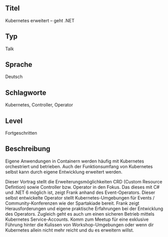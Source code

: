 ## Titel
Kubernetes erweitert – geht .NET

## Typ
Talk

## Sprache
Deutsch

## Schlagworte
Kubernetes, Controller, Operator

## Level
Fortgeschritten

## Beschreibung

Eigene Anwendungen in Containern werden häufig mit Kubernetes orchestriert und betrieben. Auch der Funktionsumfang von Kubernetes selbst kann durch eigene Entwicklung erweitert werden.

Dieser Vortrag stellt die Erweiterungsmöglichkeiten CRD (Custom Resource Defintion) sowie Controller bzw. Operator in den Fokus. Das dieses mit C# und .NET 6 möglich ist, zeigt Frank anhand des Event-Operators.
Dieser selbst entwickelte Operator stellt Kubernetes-Umgebungen für Events / Community-Konferenzen wie der Spartakiade bereit. Frank zeigt Herausforderungen und eigene praktische Erfahrungen bei der Entwicklung des Operators. Zugleich geht es auch um einen sicheren Betrieb mittels Kubernetes Service-Accounts.
Komm zum Meetup für eine exklusive Führung hinter die Kulissen von Workshop-Umgebungen oder wenn dir Kubernetes allein nicht mehr reicht und du es erweitern willst.